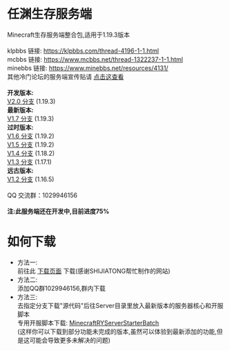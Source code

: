 # 任渊生存服务端
Minecraft生存服务端整合包,适用于1.19.3版本<br>
<br>
klpbbs 链接: https://klpbbs.com/thread-4196-1-1.html<br>
mcbbs 链接: https://www.mcbbs.net/thread-1322237-1-1.html<br>
minebbs 链接: https://www.minebbs.net/resources/4131/<br>
其他冷门论坛的服务端宣传贴请 [点击这查看](https://github.com/RenYuan-MC/RYSurvival/blob/main/bbs.md)<br>
<br>
**开发版本:**<br>
[V2.0 分支](https://github.com/RenYuan-MC/RYSurvival/tree/dev/2.0) (1.19.3)<br>
**最新版本:**<br>
[V1.7 分支](https://github.com/RenYuan-MC/RYSurvival/tree/ver/1.7) (1.19.3)<br>
**过时版本:**<br>
[V1.6 分支](https://github.com/RenYuan-MC/RYSurvival/tree/legacy/1.6) (1.19.2)<br>
[V1.5 分支](https://github.com/RenYuan-MC/RYSurvival/tree/legacy/1.5) (1.19.2)<br>
[V1.4 分支](https://github.com/RenYuan-MC/RYSurvival/tree/legacy/1.4) (1.18.2)<br>
[V1.3 分支](https://github.com/RenYuan-MC/RYSurvival/tree/legacy/1.3) (1.17.1)<br>
**远古版本:**<br>
[V1.2 分支](https://github.com/RenYuan-MC/RYSurvival/tree/legacy/1.2) (1.16.5)<br>
<br>
QQ 交流群：1029946156<br>
<br>
**注:此服务端还在开发中,目前进度75%**
# 如何下载
* 方法一:<br>
前往此 [下载页面](https://rymc.ren) 下载(感谢SHIJIATONG帮忙制作的网站)
* 方法二:<br>
添加QQ群1029946156,群内下载
* 方法三:<br>
去指定分支下载"源代码"后往Server目录里放入最新版本的服务器核心和开服脚本<br>
专用开服脚本下载: [MinecraftRYServerStarterBatch](https://github.com/lRENyaaa/MinecraftRYServerStarterBatch)<br>
(这样你可以下载到部分功能未完成的版本,虽然可以体验到最新添加的功能,但是这可能会导致更多未解决的问题)<br>
